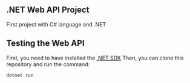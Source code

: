 ## .NET Web API Project 

First project with C# language and .NET

## Testing the Web API

First, you need to have installed the [.NET SDK](https://dotnet.microsoft.com/pt-br/download)
Then, you can clone this repository and run the command:
```bash
dotnet run 
```


